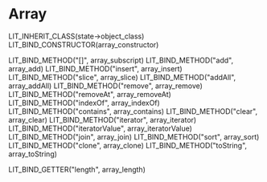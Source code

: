 # Array
LIT_INHERIT_CLASS(state->object_class)
LIT_BIND_CONSTRUCTOR(array_constructor)

LIT_BIND_METHOD("[]", array_subscript)
LIT_BIND_METHOD("add", array_add)
LIT_BIND_METHOD("insert", array_insert)
LIT_BIND_METHOD("slice", array_slice)
LIT_BIND_METHOD("addAll", array_addAll)
LIT_BIND_METHOD("remove", array_remove)
LIT_BIND_METHOD("removeAt", array_removeAt)
LIT_BIND_METHOD("indexOf", array_indexOf)
LIT_BIND_METHOD("contains", array_contains)
LIT_BIND_METHOD("clear", array_clear)
LIT_BIND_METHOD("iterator", array_iterator)
LIT_BIND_METHOD("iteratorValue", array_iteratorValue)
LIT_BIND_METHOD("join", array_join)
LIT_BIND_METHOD("sort", array_sort)
LIT_BIND_METHOD("clone", array_clone)
LIT_BIND_METHOD("toString", array_toString)

LIT_BIND_GETTER("length", array_length)